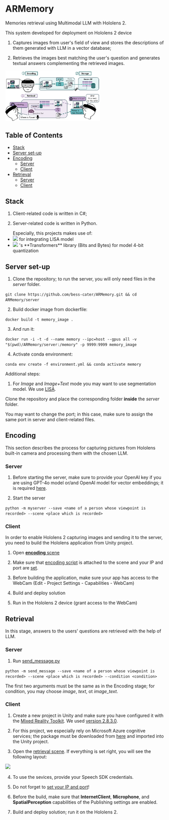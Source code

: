# ARMemory
Memories retrieval using Multimodal LLM with Hololens 2.

This system developed for deployment on Hololens 2 device 

1) Captures images from user's field of view and stores the descriptions of them generated with LLM in a vector database;

2) Retrieves the images best matching the user's question and generates textual answers complementing the retrieved images.

<img src="img/overview.png" width = 300/>

## Table of Contents
- [Stack](#stack)
- [Server set-up](#servers)
- [Encoding](#encoding)
    - [Server](#e-server)
    - [Client](#e-server)
- [Retrieval](#retrieval)
    - [Server](#r-server)
    - [Client](#r-server)

## Stack

1) Client-related code is written in C#;

2) Server-related code is written in Python.

<ul>Especially, this projects makes use of:

<li><img src="https://img.shields.io/badge/PyTorch-EE4C2C?style=for-the-badge&logo=pytorch&logoColor=white" /> for integrating LISA model</li>
 <li><img src="https://img.shields.io/badge/-HuggingFace-FDEE21?style=for-the-badge&logo=HuggingFace&logoColor=black"> 's **Transformers** library (Bits and Bytes) for model 4-bit quantization</li></ul>


## Server set-up

1. Clone the repository; to run the server, you will only need files in the *server* folder.

```git clone https://github.com/bess-cater/ARMemory.git && cd ARMemory/server```

2. Build docker image from dockerfile:

```docker build -t memory_image .```

3. And run it:

```docker run -i -t -d --name memory --ipc=host --gpus all -v "$(pwd)/ARMemory/server:/memory" -p 9999:9999 memory_image```

4. Activate conda environment:

```conda env create -f environment.yml && conda activate memory```

Additional steps:

1. For *Image* and *Image+Text* mode you may want to use segmentation model. We use [LISA](https://github.com/dvlab-research/LISA/tree/main).

Clone the repository and place the corresponding folder **inside** the *server* folder.

You may want to change the port; in this case, make sure to assign the same port in server and client-related files.

## Encoding 

This section describes the process for capturing pictures from Hololens built-in camera and processing them with the chosen LLM.

### Server

1. Before starting the server, make sure to provide your OpenAI key if you are using GPT-4o model or/and OpenAI model for vector embeddings;
it is required [here](https://github.com/bess-cater/ARMemory/blob/411f2611bddf089c9fab526e12047ae922e90ac6/server/myserver.py#L167).

2. Start the server

```python -m myserver --save <name of a person whose viewpoint is recorded> --scene <place which is recorded>```

### Client

In order to enable Hololens 2 capturing images and sending it to the server, you need to build the Hololens application from Unity project.

1. Open [**encoding** scene](https://github.com/bess-cater/ARMemory/blob/09007dda99f5df36fecb546ef34f9f129e746d1f/client/Assets/encoding.unity)

2. Make sure that [encoding script](https://github.com/bess-cater/ARMemory/blob/09007dda99f5df36fecb546ef34f9f129e746d1f/client/Assets/myscipts/HololensSender.cs) is attached to the scene and your IP and port are [set](https://github.com/bess-cater/ARMemory/blob/09007dda99f5df36fecb546ef34f9f129e746d1f/client/Assets/myscipts/HololensSender.cs#L21).

3. Before building the application, make sure your app has access to the WebCam (Edit - Project Settings - Capabilities - WebCam)

4. Build and deploy solution

5. Run in the Hololens 2 device (grant access to the WebCam)

## Retrieval

In this stage, answers to the users' questions are retrieved with the help of LLM.

### Server 

1. Run [send_message.py](https://github.com/bess-cater/ARMemory/blob/f78a0cc03d5d60fe30c17de5d33ab57b0dde0744/server/send_message.py)

``` python -m send_message --save <name of a person whose viewpoint is recorded> --scene <place which is recorded> --condition <condition> ```

The first two arguments must be the same as in the Encoding stage; for condition, you may choose *image*, *text*, ot *image_text*.

### Client

1. Create a new project in Unity and make sure you have configured it with the [Mixed Reality Toolkit](https://learn.microsoft.com/en-us/training/modules/mixed-reality-toolkit-project-unity/). We used [version 2.8.3.0](https://github.com/microsoft/MixedRealityToolkit-Unity/releases/).

2. For this project, we especially rely on Microsoft Azure cognitive services; the package must be downloaded from [here](https://learn.microsoft.com/en-us/training/modules/azure-speech-services-tutorials-mrtk/3-exercise-integrate-speech-recognition-transcription) and imported into the Unity project.

3. Open the [retrieval scene](https://github.com/bess-cater/ARMemory/blob/f78a0cc03d5d60fe30c17de5d33ab57b0dde0744/client/scenes/retrieval.unity). If everything is set right, you will see the following layout:

<img src="img/layout.png" width = 300/>

4. To use the sevices, provide your Speech SDK credentials.

5. Do not forget to [set your IP and port](https://github.com/bess-cater/ARMemory/blob/09007dda99f5df36fecb546ef34f9f129e746d1f/client/Assets/myscipts/SocketClient.cs#L42)!

6. Before the build, make sure that **InternetClient**, **Microphone**, and **SpatialPerception** capabilities of the Publishing settings are enabled.

7. Build and deploy solution; run it on the Hololens 2.


